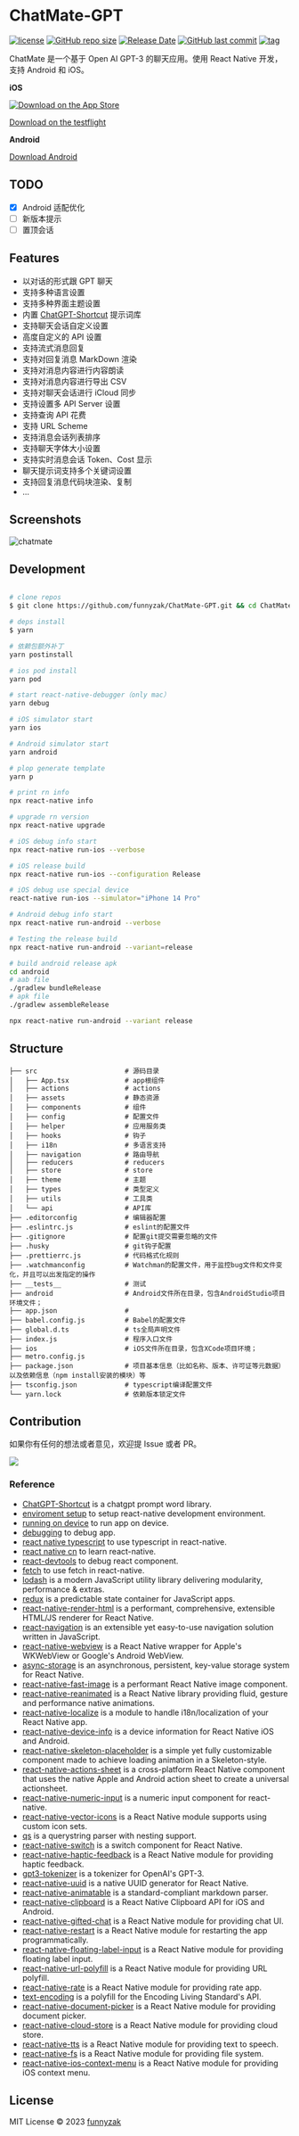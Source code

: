 # ChatMate-GPT

<!-- [![Build Status][build-status-image]][build-status] -->

[![license][license-image]][repository-url]
[![GitHub repo size][repo-size-image]][repository-url]
[![Release Date][rle-image]][rle-url]
[![GitHub last commit][last-commit-image]][repository-url]
[![tag][tag-image]][rle-url]

ChatMate 是一个基于 Open AI GPT-3 的聊天应用。使用 React Native 开发，支持 Android 和 iOS。

**iOS**

[![Download on the App Store](https://raw.githubusercontent.com/funnyzak/ChatMate-GPT/main/.github/assets/icons/appstorebadge.svg)](https://apps.apple.com/cn/app/%E8%81%8A%E5%A4%A9%E4%BC%99%E4%BC%B4/id6446275365)

[Download on the testflight](https://testflight.apple.com/join/qcHvaScN)

**Android**

[Download Android](https://github.com/funnyzak/ChatMate-GPT/releases/latest)

## TODO

- [x] Android 适配优化
- [ ] 新版本提示
- [ ] 置顶会话

## Features

- 以对话的形式跟 GPT 聊天
- 支持多种语言设置
- 支持多种界面主题设置
- 内置 [ChatGPT-Shortcut](https://github.com/rockbenben/ChatGPT-Shortcut) 提示词库
- 支持聊天会话自定义设置
- 高度自定义的 API 设置
- 支持流式消息回复
- 支持对回复消息 MarkDown 渲染
- 支持对消息内容进行内容朗读
- 支持对消息内容进行导出 CSV
- 支持对聊天会话进行 iCloud 同步
- 支持设置多 API Server 设置
- 支持查询 API 花费
- 支持 URL Scheme
- 支持消息会话列表排序
- 支持聊天字体大小设置
- 支持实时消息会话 Token、Cost 显示
- 聊天提示词支持多个关键词设置
- 支持回复消息代码块渲染、复制
- ...

## Screenshots

![chatmate](https://raw.githubusercontent.com/funnyzak/ChatMate-GPT/main/.github/assets/screenshots/chatmate-gpt-ios.jpg)

## Development

```bash

# clone repos
$ git clone https://github.com/funnyzak/ChatMate-GPT.git && cd ChatMate-GPT

# deps install
$ yarn

# 依赖包额外补丁
yarn postinstall

# ios pod install
yarn pod

# start react-native-debugger（only mac）
yarn debug

# iOS simulator start
yarn ios

# Android simulator start
yarn android

# plop generate template
yarn p

# print rn info
npx react-native info

# upgrade rn version
npx react-native upgrade

# iOS debug info start
npx react-native run-ios --verbose

# iOS release build
npx react-native run-ios --configuration Release

# iOS debug use special device
react-native run-ios --simulator="iPhone 14 Pro"

# Android debug info start
npx react-native run-android --verbose

# Testing the release build
npx react-native run-android --variant=release

# build android release apk
cd android
# aab file
./gradlew bundleRelease
# apk file
./gradlew assembleRelease

npx react-native run-android --variant release

```

## Structure

```plain
├── src                      # 源码目录
│   ├── App.tsx              # app根组件
│   ├── actions              # actions
│   ├── assets               # 静态资源
│   ├── components           # 组件
│   ├── config               # 配置文件
│   ├── helper               # 应用服务类
│   ├── hooks                # 钩子
│   ├── i18n                 # 多语言支持
│   ├── navigation           # 路由导航
│   ├── reducers             # reducers
│   ├── store                # store
│   ├── theme                # 主题
│   ├── types                # 类型定义
│   ├── utils                # 工具类
│   └── api                  # API库
├── .editorconfig            # 编辑器配置
├── .eslintrc.js             # eslint的配置文件
├── .gitignore               # 配置git提交需要忽略的文件
├── .husky                   # git钩子配置
├── .prettierrc.js           # 代码格式化规则
├── .watchmanconfig          # Watchman的配置文件，用于监控bug文件和文件变化，并且可以出发指定的操作
├── __tests__                # 测试
├── android                  # Android文件所在目录，包含AndroidStudio项目环境文件；
├── app.json                 #
├── babel.config.js          # Babel的配置文件
├── global.d.ts              # ts全局声明文件
├── index.js                 # 程序入口文件
├── ios                      # iOS文件所在目录，包含XCode项目环境；
├── metro.config.js
├── package.json             # 项目基本信息（比如名称、版本、许可证等元数据）以及依赖信息（npm install安装的模块）等
├── tsconfig.json            # typescript编译配置文件
└── yarn.lock                # 依赖版本锁定文件
```

## Contribution

如果你有任何的想法或者意见，欢迎提 Issue 或者 PR。

<a href="https://github.com/funnyzak/ChatMate-GPT/graphs/contributors">
  <img src="https://contrib.rocks/image?repo=funnyzak/ChatMate-GPT" />
</a>

### Reference

- [ChatGPT-Shortcut](https://github.com/rockbenben/ChatGPT-Shortcut) is a chatgpt prompt word library.
- [enviroment setup](https://reactnative.dev/docs/environment-setup) to setup react-native development environment.
- [running on device](https://reactnative.dev/docs/running-on-device) to run app on device.
- [debugging](https://twitter.com/i/spaces/1YqJDqDpqzAxV) to debug app.
- [react native typescript](https://reactnative.dev/docs/typescript) to use typescript in react-native.
- [react native cn](https://reactnative.cn/) to learn react-native.
- [react-devtools](https://www.npmjs.com/package/react-devtools) to debug react component.
- [fetch](https://reactnative.cn/docs/network) to use fetch in react-native.
- [lodash](https://github.com/lodash/lodash) is a modern JavaScript utility library delivering modularity, performance & extras.
- [redux](https://github.com/reduxjs/redux) is a predictable state container for JavaScript apps.
- [react-native-render-html](https://github.com/meliorence/react-native-render-html) is a performant, comprehensive, extensible HTML/JS renderer for React Native.
- [react-navigation](https://github.com/react-navigation/react-navigation) is an extensible yet easy-to-use navigation solution written in JavaScript.
- [react-native-webview](https://github.com/react-native-webview/react-native-webview) is a React Native wrapper for Apple's WKWebView or Google's Android WebView.
- [async-storage](https://github.com/react-native-async-storage/async-storage) is an asynchronous, persistent, key-value storage system for React Native.
- [react-native-fast-image](https://github.com/DylanVann/react-native-fast-image) is a performant React Native image component.
- [react-native-reanimated](https://github.com/software-mansion/react-native-reanimated) is a React Native library providing fluid, gesture and performance native animations.
- [react-native-localize](https://github.com/zoontek/react-native-localize) is a module to handle i18n/localization of your React Native app.
- [react-native-device-info](https://github.com/react-native-device-info/react-native-device-info) is a device information for React Native iOS and Android.
- [react-native-skeleton-placeholder](https://github.com/chramos/react-native-skeleton-placeholder) is a simple yet fully customizable component made to achieve loading animation in a Skeleton-style.
- [react-native-actions-sheet](https://github.com/ammarahm-ed/react-native-actions-sheet) is a cross-platform React Native component that uses the native Apple and Android action sheet to create a universal actionsheet.
- [react-native-numeric-input](https://github.com/himelbrand/react-native-numeric-input) is a numeric input component for react-native.
- [react-native-vector-icons](https://github.com/oblador/react-native-vector-icons) is a React Native module supports using custom icon sets.
- [qs](https://github.com/ljharb/qs) is a querystring parser with nesting support.
- [react-native-switch](https://github.com/shahen94/react-native-switch) is a switch component for React Native.
- [react-native-haptic-feedback](https://github.com/mkuczera/react-native-haptic-feedback) is a React Native module for providing haptic feedback.
- [gpt3-tokenizer](https://github.com/botisan-ai/gpt3-tokenizer) is a tokenizer for OpenAI's GPT-3.
- [react-native-uuid](https://github.com/eugenehp/react-native-uuid) is a native UUID generator for React Native.
- [react-native-animatable](https://github.com/markdown-it/markdown-it) is a standard-compliant markdown parser.
- [react-native-clipboard](https://github.com/react-native-clipboard/clipboard) is a React Native Clipboard API for iOS and Android.
- [react-native-gifted-chat](https://github.com/FaridSafi/react-native-gifted-chat) is a React Native module for providing chat UI.
- [react-native-restart](https://github.com/avishayil/react-native-restart) is a React Native module for restarting the app programmatically.
- [react-native-floating-label-input](https://github.com/Cnilton/react-native-floating-label-input) is a React Native module for providing floating label input.
- [react-native-url-polyfill](https://www.npmjs.com/package/react-native-url-polyfill) is a React Native module for providing URL polyfill.
- [react-native-rate](https://www.npmjs.com/package/react-native-rate) is a React Native module for providing rate app.
- [text-encoding](https://github.com/inexorabletash/text-encoding) is a polyfill for the Encoding Living Standard's API.
- [react-native-document-picker](https://github.com/rnmods/react-native-document-picker) is a React Native module for providing document picker.
- [react-native-cloud-store](https://www.npmjs.com/package/react-native-cloud-store) is a React Native module for providing cloud store.
- [react-native-tts](https://www.npmjs.com/package/react-native-tts) is a React Native module for providing text to speech.
- [react-native-fs](https://www.npmjs.com/package/react-native-fs) is a React Native module for providing file system.
- [react-native-ios-context-menu](https://www.npmjs.com/package/react-native-ios-context-menu) is a React Native module for providing iOS context menu.

## License

MIT License © 2023 [funnyzak](https://github.com/funnyzak)

<!-- [![action][ci-image]][ci-url] -->
<!-- [![js-standard-style](https://img.shields.io/badge/code_style-standard-brightgreen.svg)](https://github.com/feross/standard) -->
<!-- [![GitHub commit activity][commit-activity-image]][repository-url] -->
<!-- [![Sourcegraph][sg-image]][sg-url] -->

[repo-size-image]: https://img.shields.io/github/repo-size/funnyzak/ChatMate-GPT?style=flat-square&logo=github&logoColor=white&label=size
[down-latest-image]: https://img.shields.io/github/downloads/funnyzak/ChatMate-GPT/latest/total.svg
[down-total-image]: https://img.shields.io/github/downloads/funnyzak/ChatMate-GPT/total.svg
[commit-activity-image]: https://img.shields.io/github/commit-activity/m/funnyzak/ChatMate-GPT?style=flat-square
[last-commit-image]: https://img.shields.io/github/last-commit/funnyzak/ChatMate-GPT?style=flat-square
[license-image]: https://img.shields.io/github/license/funnyzak/ChatMate-GPT.svg?style=flat-square
[repository-url]: https://github.com/funnyzak/ChatMate-GPT
[rle-url]: https://github.com/funnyzak/ChatMate-GPT/releases/latest
[rle-all-url]: https://github.com/funnyzak/ChatMate-GPT/releases
[ci-image]: https://img.shields.io/github/workflow/status/funnyzak/ChatMate-GPT/react-native-android-build-apk
[ci-url]: https://github.com/funnyzak/ChatMate-GPT/actions
[rle-image]: https://img.shields.io/github/release-date/funnyzak/ChatMate-GPT.svg?style=flat-square&label=release
[sg-image]: https://img.shields.io/badge/view%20on-Sourcegraph-brightgreen.svg?style=flat-square
[sg-url]: https://sourcegraph.com/github.com/funnyzak/ChatMate-GPT
[build-status-image]: https://github.com/funnyzak/ChatMate-GPT/actions/workflows/release.yml/badge.svg
[build-status]: https://github.com/funnyzak/ChatMate-GPT/actions
[tag-image]: https://img.shields.io/github/tag/funnyzak/ChatMate-GPT.svg
